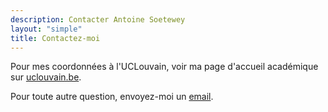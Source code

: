 ```yaml
---
description: Contacter Antoine Soetewey
layout: "simple"
title: Contactez-moi
---
```


Pour mes coordonnées à l'UCLouvain, voir ma page d'accueil académique sur <a href="https://uclouvain.be/fr/directories/antoine.soetewey" target="_blank" rel="noopener">uclouvain.be</a>.

Pour toute autre question, envoyez-moi un [email](mailto:ant.soetewey@gmail.com).